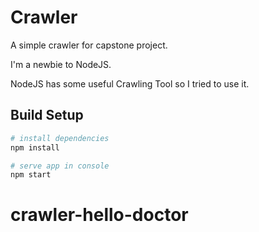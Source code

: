# Crawler

A simple crawler for capstone project.

I'm a newbie to NodeJS.

NodeJS has some useful Crawling Tool so I tried to use it.

## Build Setup

``` bash
# install dependencies
npm install

# serve app in console
npm start
```
# crawler-hello-doctor

